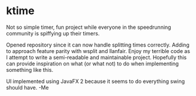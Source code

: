 ktime
=====

Not so simple timer, fun project while everyone in the speedrunning community is spiffying up their timers.

Opened repository since it can now handle splitting times correctly. Adding to approach feature parity
with wsplit and llanfair. Enjoy my terrible code as I attempt to write a semi-readable and maintainable
project. Hopefully this can provide inspiration on what (or what not) to do when implementing something like this.

UI implemented using JavaFX 2 because it seems to do everything swing should
have.
-Me
